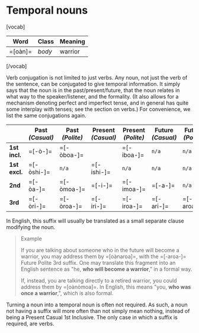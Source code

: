 ---
---
# Temporal nouns
[vocab]

**Word** | **Class** |**Meaning**
---------|-----------|------------
=[oàn]=  | _body_    | warrior

[/vocab]

Verb conjugation is not limited to just verbs. Any noun, not just the verb of the sentence, can be conjugated to give temporal information. It simply says that the noun is in the past/present/future, that the noun relates in what way to the speaker/listener, and the formality. (It also allows for a mechanism denoting perfect and imperfect tense, and in general has quite some interplay with tenses; see the section on verbs.) For convenience, we list the same conjugations again.

&nbsp; | **Past** _(Casual)_ | **Past** _(Polite)_ | **Present** _(Casual)_ | **Present** _(Polite)_ | **Future** _(Casual)_ | **Future** _(Polite)_
--------------|------------|------------|------------|------------|-----------|------------
**1st incl.** | =[-ò-]=    | =[-òboa-]= |            | =[-iboa-]= | `n/a`     | `n/a`
**1st excl.** | =[-òshi-]= | `n/a`      | =[-ishi-]= | `n/a`      | `n/a`     | `n/a`
**2nd**       | =[-òa-]=   | =[-òmoa-]= | =[-i-]=    | =[-imoa-]= | =[-a-]=   | `n/a`
**3rd**       | =[-òri-]=  | =[-òroa-]= | =[-iri-]=  | =[-iroa-]= | =[-ari-]= | =[-aroa-]=

In English, this suffix will usually be translated as a small separate clause modifying the noun.

> Example
> 
> If you are talking about someone who in the future will become a warrior, you may address them by =[oànaroa]=, with the =[-aroa-]= Future Polite 3rd suffix. One may translate this fragment into an English sentence as "he, **who will become a warrior**," in a formal way.
> 
> If, instead, you are talking directly to a retired warrior, you could address them by =[oànòmoa]=. In English, this means "you, **who was once a warrior**,", which is also formal.

Turning a noun into a temporal noun is often not required. As such, a noun not having a suffix will more often than not simply mean nothing, instead of being a Present Casual 1st Inclusive. The only case in which a suffix is required, are verbs.